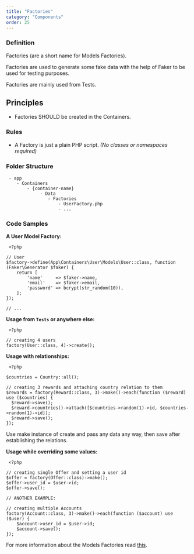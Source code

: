 ```yaml
---
title: "Factories"
category: "Components"
order: 25
---
```


### Definition

Factories (are a short name for Models Factories). 

Factories are used to generate some fake data with the help of Faker to be used for testing purposes.

Factories are mainly used from Tests.

## Principles

- Factories SHOULD be created in the Containers.

### Rules

- A Factory is just a plain PHP script. *(No classes or namespaces required)*

### Folder Structure

	 - app
	    - Containers
	        - {container-name}
	             - Data
	                - Factories
	                    - UserFactory.php
	                    - ... 

### Code Samples

**A User Model Factory:** 

	 <?php
	
	// User
	$factory->define(App\Containers\User\Models\User::class, function (Faker\Generator $faker) {
	    return [
	        'name'     => $faker->name,
	        'email'    => $faker->email,
	        'password' => bcrypt(str_random(10)),
	    ];
	});
	
	// ...
	 
**Usage from `Tests` or anywhere else:** 

	 <?php
	
	// creating 4 users
	factory(User::class, 4)->create(); 
**Usage with relationships:** 

	 <?php
	
	$countries = Country::all();
	
	// creating 3 rewards and attaching country relation to them
	$rewards = factory(Reward::class, 3)->make()->each(function ($reward) use ($countries) {
	  $reward->save();
	  $reward->countries()->attach([$countries->random(1)->id, $countries->random(1)->id]);
	  $reward->save();
	}); 
Use make instance of create and pass any data any way, then save after establishing the relations.

**Usage while overriding some values:** 

	 <?php
	
	// creating single Offer and setting a user id
	$offer = factory(Offer::class)->make();
	$offer->user_id = $user->id;
	$offer->save();
	
	// ANOTHER EXAMPLE: 
	
	// creating multiple Accounts
	factory(Account::class, 3)->make()->each(function ($account) use ($user) {
	    $account->user_id = $user->id;
	    $account->save();
	}); 

For more information about the Models Factories read [this](https://laravel.com/docs/master/testing#model-factories).
